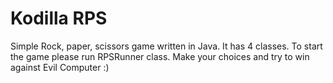 # Kodilla RPS
Simple Rock, paper, scissors game written in Java.
It has 4 classes.
To start the game please run RPSRunner class.
Make your choices and try to win against Evil Computer :)
